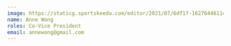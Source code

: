 ```yaml
---
image: https://staticg.sportskeeda.com/editor/2021/07/6df1f-16276446114202-800.jpg
name: Anne Wong
roles: Co-Vice President
email: annewong@gmail.com
---
```

